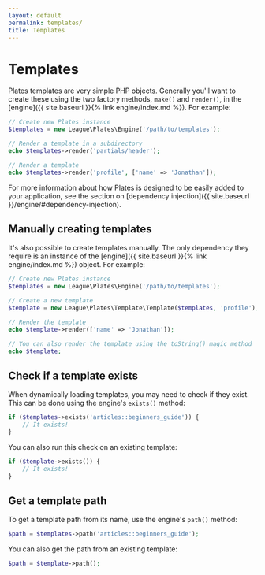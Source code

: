 ```yaml
---
layout: default
permalink: templates/
title: Templates
---
```


Templates
=========

Plates templates are very simple PHP objects. Generally you'll want to create these using the two factory methods, `make()` and `render()`, in the [engine]({{ site.baseurl }}{% link engine/index.md %}). For example:

~~~ php
// Create new Plates instance
$templates = new League\Plates\Engine('/path/to/templates');

// Render a template in a subdirectory
echo $templates->render('partials/header');

// Render a template
echo $templates->render('profile', ['name' => 'Jonathan']);
~~~

For more information about how Plates is designed to be easily added to your application, see the section on [dependency injection]({{ site.baseurl }}/engine/#dependency-injection).

## Manually creating templates

It's also possible to create templates manually. The only dependency they require is an instance of the [engine]({{ site.baseurl }}{% link engine/index.md %}) object. For example:

~~~ php
// Create new Plates instance
$templates = new League\Plates\Engine('/path/to/templates');

// Create a new template
$template = new League\Plates\Template\Template($templates, 'profile');

// Render the template
echo $template->render(['name' => 'Jonathan']);

// You can also render the template using the toString() magic method
echo $template;
~~~

## Check if a template exists

When dynamically loading templates, you may need to check if they exist. This can be done using the engine's `exists()` method:

~~~ php
if ($templates->exists('articles::beginners_guide')) {
    // It exists!
}
~~~

You can also run this check on an existing template:

~~~ php
if ($template->exists()) {
    // It exists!
}
~~~

## Get a template path

To get a template path from its name, use the engine's `path()` method:

~~~ php
$path = $templates->path('articles::beginners_guide');
~~~

You can also get the path from an existing template:

~~~ php
$path = $template->path();
~~~
